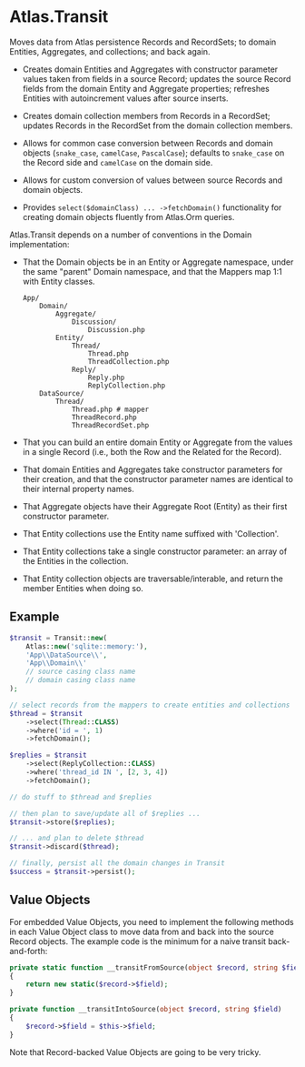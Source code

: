 # Atlas.Transit

Moves data from Atlas persistence Records and RecordSets; to domain Entities,
Aggregates, and collections; and back again.

- Creates domain Entities and Aggregates with constructor parameter values taken
  from fields in a source Record; updates the source Record fields from the
  domain Entity and Aggregate properties; refreshes Entities with autoincrement
  values after source inserts.

- Creates domain collection members from Records in a RecordSet; updates Records
  in the RecordSet from the domain collection members.

- Allows for common case conversion between Records and domain objects
  (`snake_case`, `camelCase`, `PascalCase`); defaults to `snake_case` on the
  Record side and `camelCase` on the domain side.

- Allows for custom conversion of values between source Records and domain
  objects.

- Provides `select($domainClass) ... ->fetchDomain()` functionality for creating
  domain objects fluently from Atlas.Orm queries.

Atlas.Transit depends on a number of conventions in the Domain implementation:

- That the Domain objects be in an Entity or Aggregate namespace, under the
  same "parent" Domain namespace, and that the Mappers map 1:1 with Entity
  classes.

    ```
    App/
        Domain/
            Aggregate/
                Discussion/
                    Discussion.php
            Entity/
                Thread/
                    Thread.php
                    ThreadCollection.php
                Reply/
                    Reply.php
                    ReplyCollection.php
        DataSource/
            Thread/
                Thread.php # mapper
                ThreadRecord.php
                ThreadRecordSet.php
    ```

- That you can build an entire domain Entity or Aggregate from the values in a
  single Record (i.e., both the Row and the Related for the Record).

- That domain Entities and Aggregates take constructor parameters for their
  creation, and that the constructor parameter names are identical to their
  internal property names.

- That Aggregate objects have their Aggregate Root (Entity) as their first
  constructor parameter.

- That Entity collections use the Entity name suffixed with 'Collection'.

- That Entity collections take a single constructor parameter: an array
  of the Entities in the collection.

- That Entity collection objects are traversable/interable, and return the
  member Entities when doing so.


## Example

```php
$transit = Transit::new(
    Atlas::new('sqlite::memory:'),
    'App\\DataSource\\',
    'App\\Domain\\'
    // source casing class name
    // domain casing class name
);

// select records from the mappers to create entities and collections
$thread = $transit
    ->select(Thread::CLASS)
    ->where('id = ', 1)
    ->fetchDomain();

$replies = $transit
    ->select(ReplyCollection::CLASS)
    ->where('thread_id IN ', [2, 3, 4])
    ->fetchDomain();

// do stuff to $thread and $replies

// then plan to save/update all of $replies ...
$transit->store($replies);

// ... and plan to delete $thread
$transit->discard($thread);

// finally, persist all the domain changes in Transit
$success = $transit->persist();
```

## Value Objects

For embedded Value Objects, you need to implement the following methods in each
Value Object class to move data from and back into the source Record objects.
The example code is the minimum for a naive transit back-and-forth:

```php
private static function __transitFromSource(object $record, string $field)
{
    return new static($record->$field);
}

private function __transitIntoSource(object $record, string $field)
{
    $record->$field = $this->$field;
}
```

Note that Record-backed Value Objects are going to be very tricky.
